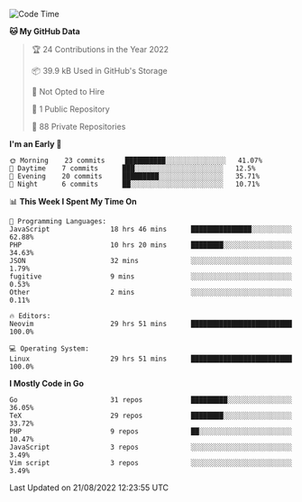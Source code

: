 
<!--START_SECTION:waka-->
![Code Time](http://img.shields.io/badge/Code%20Time-2%2C429%20hrs%2042%20mins-blue)

**🐱 My GitHub Data** 

> 🏆 24 Contributions in the Year 2022
 > 
> 📦 39.9 kB Used in GitHub's Storage 
 > 
> 🚫 Not Opted to Hire
 > 
> 📜 1 Public Repository 
 > 
> 🔑 88 Private Repositories  
 > 
**I'm an Early 🐤** 

```text
🌞 Morning    23 commits     ██████████░░░░░░░░░░░░░░░   41.07% 
🌆 Daytime    7 commits      ███░░░░░░░░░░░░░░░░░░░░░░   12.5% 
🌃 Evening    20 commits     █████████░░░░░░░░░░░░░░░░   35.71% 
🌙 Night      6 commits      ██░░░░░░░░░░░░░░░░░░░░░░░   10.71%

```


📊 **This Week I Spent My Time On** 

```text
💬 Programming Languages: 
JavaScript               18 hrs 46 mins      ███████████████░░░░░░░░░░   62.88% 
PHP                      10 hrs 20 mins      ████████░░░░░░░░░░░░░░░░░   34.63% 
JSON                     32 mins             ░░░░░░░░░░░░░░░░░░░░░░░░░   1.79% 
fugitive                 9 mins              ░░░░░░░░░░░░░░░░░░░░░░░░░   0.53% 
Other                    2 mins              ░░░░░░░░░░░░░░░░░░░░░░░░░   0.11%

🔥 Editors: 
Neovim                   29 hrs 51 mins      █████████████████████████   100.0%

💻 Operating System: 
Linux                    29 hrs 51 mins      █████████████████████████   100.0%

```

**I Mostly Code in Go** 

```text
Go                       31 repos            █████████░░░░░░░░░░░░░░░░   36.05% 
TeX                      29 repos            ████████░░░░░░░░░░░░░░░░░   33.72% 
PHP                      9 repos             ██░░░░░░░░░░░░░░░░░░░░░░░   10.47% 
JavaScript               3 repos             ░░░░░░░░░░░░░░░░░░░░░░░░░   3.49% 
Vim script               3 repos             ░░░░░░░░░░░░░░░░░░░░░░░░░   3.49%

```



 Last Updated on 21/08/2022 12:23:55 UTC
<!--END_SECTION:waka-->
